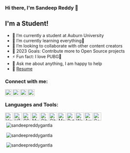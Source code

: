 ### Hi there, I'm Sandeep Reddy 👋

## I'm a Student!

- 🔭 I’m currently a student at Auburn University
- 🌱 I’m currently learning everything🤣
- 👯 I’m looking to collaborate with other content creators
- 🥅 2023 Goals: Contribute more to Open Source projects
- ⚡ Fun fact: I love PUBG🤣
- 💬 Ask me about anything, I am happy to help
- 📝 [Resume](https://sandeepreddygantla.github.io/Resume/)

### Connect with me:


[<img align="left" alt="codeSTACKr | Twitter" width="22px" src="https://cdn.jsdelivr.net/npm/simple-icons@v3/icons/twitter.svg" />][twitter]
[<img align="left" alt="codeSTACKr | LinkedIn" width="22px" src="https://cdn.jsdelivr.net/npm/simple-icons@v3/icons/linkedin.svg" />][linkedin]
[<img align="left" alt="codeSTACKr | Instagram" width="22px" src="https://cdn.jsdelivr.net/npm/simple-icons@v3/icons/instagram.svg" />][instagram]
[<img align="left" alt="codeSTACKr | Instagram" width="22px" src="https://cdn.jsdelivr.net/npm/simple-icons@v3/icons/facebook.svg" />][Facebook]


<br />

### Languages and Tools:

<img align="left" alt="Visual Studio Code" width="26px" src="https://cdn.jsdelivr.net/npm/simple-icons@3.13.0/icons/visualstudio.svg" />
<img align="left" alt="HTML5" width="26px" src="https://cdn.jsdelivr.net/npm/simple-icons@3.13.0/icons/html5.svg" />
<img align="left" alt="CSS3" width="26px" src="https://cdn.jsdelivr.net/npm/simple-icons@3.13.0/icons/css3.svg" />
<img align="left" alt="MySQL" width="26px" src="https://cdn.jsdelivr.net/npm/simple-icons@3.13.0/icons/mysql.svg" />
<img align="left" alt="Git" width="26px" src="https://cdn.jsdelivr.net/npm/simple-icons@3.13.0/icons/git.svg" />
<img align="left" alt="GitHub" width="26px" src="https://cdn.jsdelivr.net/npm/simple-icons@3.13.0/icons/github.svg" />
<img align="left" alt="Medium" width="26px" src="https://cdn.jsdelivr.net/npm/simple-icons@v3/icons/medium.svg" />
<img align="left" alt="Python" width="26px" src="https://cdn.jsdelivr.net/npm/simple-icons@v3/icons/python.svg" />
<img align="left" alt="Wordpress" width="26px" src="https://cdn.jsdelivr.net/npm/simple-icons@3.13.0/icons/wordpress.svg" />
<img align="left" alt="Amazon aws" width="26px" src="https://cdn.jsdelivr.net/npm/simple-icons@3.13.0/icons/amazonaws.svg" />
<img align="left" alt="Google Cloud" width="26px" src="https://cdn.jsdelivr.net/npm/simple-icons@3.13.0/icons/googlecloud.svg" />

<br/>

<p>&nbsp;<img align="center" src="https://github-readme-stats.vercel.app/api/top-langs?username=sandeepreddygantla&&show_icons=true&locale=en&layout=compact" alt="sandeepreddygantla" /></p>

<p>&nbsp;<img align="center" src="https://github-readme-stats.vercel.app/api?username=sandeepreddygantla&count_private=true&show_icons=true&locale=en" alt="sandeepreddygantla" /></p>

<p>&nbsp;<img align="center" src="https://github-readme-streak-stats.herokuapp.com/?user=sandeepreddygantla&count_private=true" alt="sandeepreddygantla" /></p>


[twitter]: https://twitter.com/reddysandeep090
[instagram]: https://www.instagram.com/gantla_sandeep_reddy/
[linkedin]: https://www.linkedin.com/in/gantlasandeepreddy/
[Facebook]: https://www.facebook.com/gantlasandeepreddy/
[medium]: https://medium.com/@sandeepreddygantla
